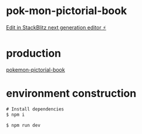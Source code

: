 # pok-mon-pictorial-book

[Edit in StackBlitz next generation editor ⚡️](https://stackblitz.com/~/github.com/shoma-endo/pok-mon-pictorial-book)

# production
[pokemon-pictorial-book](https://pokemon-pictorial-book.vercel.app/)

# environment construction
```diff
# Install dependencies
$ npm i

$ npm run dev
```